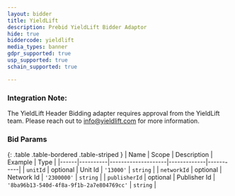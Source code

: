 ```yaml
---
layout: bidder
title: YieldLift
description: Prebid YieldLift Bidder Adaptor
hide: true
biddercode: yieldlift
media_types: banner
gdpr_supported: true
usp_supported: true
schain_supported: true

---
```


### Integration Note:

The YieldLift Header Bidding adapter requires approval from the YieldLift team. Please reach out to  <info@yieldlift.com> for more information.


### Bid Params

{: .table .table-bordered .table-striped }
| Name | Scope    | Description        | Example     | Type      |
|------|----------|--------------------|-------------|-----------|
| `unitId` | optional | Unit Id | `'13000'` | `string`  |
| `networkId` | optional | Network Id       | `'2300000'`     | `string` |
| `publisherId` | optional | Publisher Id       | `'8ba96b13-540d-4f8a-9f1b-2a7e804769cc'`     | `string` |
